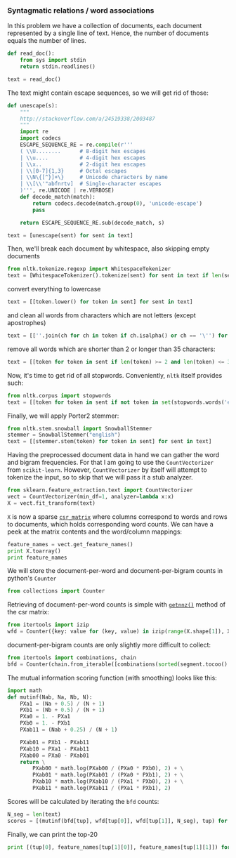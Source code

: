 ### Syntagmatic relations / word associations

In this problem we have a collection of documents, each document represented by a single line of text.
Hence, the number of documents equals the number of lines.
```python
def read_doc():
    from sys import stdin
    return stdin.readlines()

text = read_doc()
```

The text might contain escape sequences, so we will get rid of those:
```python
def unescape(s):
    """
    http://stackoverflow.com/a/24519338/2003487
    """
    import re
    import codecs
    ESCAPE_SEQUENCE_RE = re.compile(r'''
    ( \\U........      # 8-digit hex escapes
    | \\u....          # 4-digit hex escapes
    | \\x..            # 2-digit hex escapes
    | \\[0-7]{1,3}     # Octal escapes
    | \\N\{[^}]+\}     # Unicode characters by name
    | \\[\\'"abfnrtv]  # Single-character escapes
    )''', re.UNICODE | re.VERBOSE)
    def decode_match(match):
        return codecs.decode(match.group(0), 'unicode-escape')
        pass

    return ESCAPE_SEQUENCE_RE.sub(decode_match, s)

text = [unescape(sent) for sent in text]
```
Then, we'll break each document by whitespace, also skipping empty documents
```python
from nltk.tokenize.regexp import WhitespaceTokenizer
text = [WhitespaceTokenizer().tokenize(sent) for sent in text if len(sent) > 0]
```
convert everything to lowercase
```python
text = [[token.lower() for token in sent] for sent in text]
```

and clean all words from characters which are not letters (except apostrophes)
```python
text = [[''.join(ch for ch in token if ch.isalpha() or ch == '\'') for token in sent] for sent in text]
```

remove all words which are shorter than 2 or longer than 35 characters:
```python
text = [[token for token in sent if len(token) >= 2 and len(token) <= 35] for sent in text]
```

Now, it's time to get rid of all stopwords. Conveniently, `nltk` itself provides such:
```python
from nltk.corpus import stopwords
text = [[token for token in sent if not token in set(stopwords.words('english'))] for sent in text]
```

Finally, we will apply Porter2 stemmer:
```python
from nltk.stem.snowball import SnowballStemmer
stemmer = SnowballStemmer("english")
text = [[stemmer.stem(token) for token in sent] for sent in text]
```

Having the preprocessed document data in hand we can gather the word and bigram frequencies.
For that I am going to use the `CountVectorizer` from `scikit-learn`.
However, `CountVectorizer` by itself will attempt to tokenize the input, so to skip that we will pass it a stub analyzer.
```python
from sklearn.feature_extraction.text import CountVectorizer
vect = CountVectorizer(min_df=1, analyzer=lambda x:x)
X = vect.fit_transform(text)
```
`X` is now a sparse [`csr_matrix`](http://docs.scipy.org/doc/scipy-0.15.1/reference/generated/scipy.sparse.csr_matrix.html)
where columns correspond to words and rows to documents,
which holds corresponding word counts.
We can have a peek at the matrix contents and the word/column mappings:
```python
feature_names = vect.get_feature_names()
print X.toarray()
print feature_names
```

We will store the document-per-word and document-per-bigram counts in python's `Counter`
```python
from collections import Counter
```

Retrieving of document-per-word counts is simple with
[`getnnz()`](http://docs.scipy.org/doc/scipy-0.15.1/reference/generated/scipy.sparse.csr_matrix.getnnz.html)
method of the csr matrix:
```python
from itertools import izip
wfd = Counter({key: value for (key, value) in izip(range(X.shape[1]), X.getnnz(0))})
```

document-per-bigram counts are only slightly more difficult to collect:
```python
from itertools import combinations, chain
bfd = Counter(chain.from_iterable([combinations(sorted(segment.tocoo().col), 2) for segment in X]))
```

The mutual information scoring function (with smoothing) looks like this:
```python
import math
def mutinf(Nab, Na, Nb, N):
    PXa1 = (Na + 0.5) / (N + 1)
    PXb1 = (Nb + 0.5) / (N + 1)
    PXa0 = 1. - PXa1
    PXb0 = 1. - PXb1
    PXab11 = (Nab + 0.25) / (N + 1)

    PXab01 = PXb1 - PXab11
    PXab10 = PXa1 - PXab11
    PXab00 = PXa0 - PXab01
    return \
        PXab00 * math.log(PXab00 / (PXa0 * PXb0), 2) + \
        PXab01 * math.log(PXab01 / (PXa0 * PXb1), 2) + \
        PXab10 * math.log(PXab10 / (PXa1 * PXb0), 2) + \
        PXab11 * math.log(PXab11 / (PXa1 * PXb1), 2)
```

Scores will be calculated by iterating the `bfd` counts:
```python
N_seg = len(text)
scores = [(mutinf(bfd[tup], wfd[tup[0]], wfd[tup[1]], N_seg), tup) for tup in bfd]
```

Finally, we can print the top-20
```python
print [(tup[0], feature_names[tup[1][0]], feature_names[tup[1][1]]) for tup in sorted(scores, reverse=True)[:20]]
```

